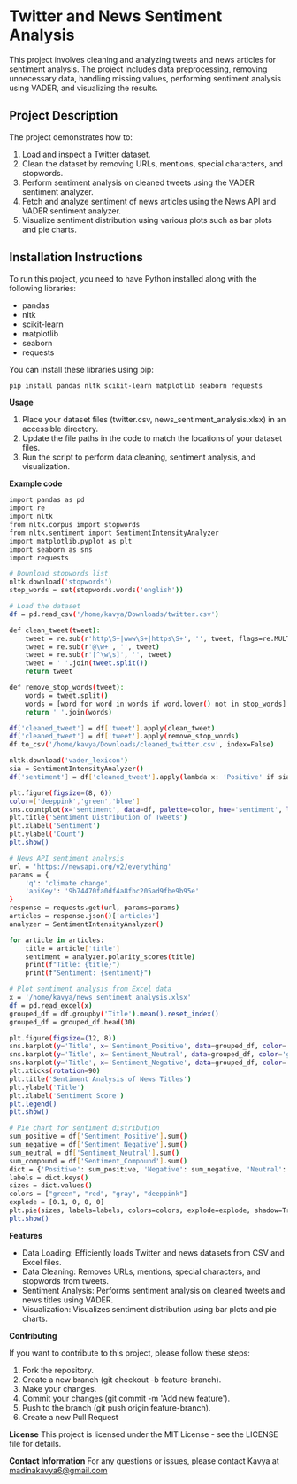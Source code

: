 # Twitter and News Sentiment Analysis

This project involves cleaning and analyzing tweets and news articles for sentiment analysis. The project includes data preprocessing, removing unnecessary data, handling missing values, performing sentiment analysis using VADER, and visualizing the results.

## Project Description

The project demonstrates how to:
1. Load and inspect a Twitter dataset.
2. Clean the dataset by removing URLs, mentions, special characters, and stopwords.
3. Perform sentiment analysis on cleaned tweets using the VADER sentiment analyzer.
4. Fetch and analyze sentiment of news articles using the News API and VADER sentiment analyzer.
5. Visualize sentiment distribution using various plots such as bar plots and pie charts.

## Installation Instructions

To run this project, you need to have Python installed along with the following libraries:
- pandas
- nltk
- scikit-learn
- matplotlib
- seaborn
- requests

You can install these libraries using pip:
```sh
pip install pandas nltk scikit-learn matplotlib seaborn requests
```
**Usage**
1) Place your dataset files (twitter.csv, news_sentiment_analysis.xlsx) in an accessible directory.
2) Update the file paths in the code to match the locations of your dataset files.
3) Run the script to perform data cleaning, sentiment analysis, and visualization.

**Example code**
```sh
import pandas as pd
import re
import nltk
from nltk.corpus import stopwords
from nltk.sentiment import SentimentIntensityAnalyzer
import matplotlib.pyplot as plt
import seaborn as sns
import requests

# Download stopwords list
nltk.download('stopwords')
stop_words = set(stopwords.words('english'))

# Load the dataset
df = pd.read_csv('/home/kavya/Downloads/twitter.csv')

def clean_tweet(tweet):
    tweet = re.sub(r'http\S+|www\S+|https\S+', '', tweet, flags=re.MULTILINE)
    tweet = re.sub(r'@\w+', '', tweet)
    tweet = re.sub(r'[^\w\s]', '', tweet)
    tweet = ' '.join(tweet.split())
    return tweet

def remove_stop_words(tweet):
    words = tweet.split()
    words = [word for word in words if word.lower() not in stop_words]
    return ' '.join(words)

df['cleaned_tweet'] = df['tweet'].apply(clean_tweet)
df['cleaned_tweet'] = df['tweet'].apply(remove_stop_words)
df.to_csv('/home/kavya/Downloads/cleaned_twitter.csv', index=False)

nltk.download('vader_lexicon')
sia = SentimentIntensityAnalyzer()
df['sentiment'] = df['cleaned_tweet'].apply(lambda x: 'Positive' if sia.polarity_scores(x)['compound'] >= 0.05 else ('Negative' if sia.polarity_scores(x)['compound'] <= -0.05 else 'Neutral'))

plt.figure(figsize=(8, 6))
color=['deeppink','green','blue']
sns.countplot(x='sentiment', data=df, palette=color, hue='sentiment', legend=False)
plt.title('Sentiment Distribution of Tweets')
plt.xlabel('Sentiment')
plt.ylabel('Count')
plt.show()

# News API sentiment analysis
url = 'https://newsapi.org/v2/everything'
params = {
    'q': 'climate change',
    'apiKey': '9b74470fa0df4a8fbc205ad9fbe9b95e'
}
response = requests.get(url, params=params)
articles = response.json()['articles']
analyzer = SentimentIntensityAnalyzer()

for article in articles:
    title = article['title']
    sentiment = analyzer.polarity_scores(title)
    print(f"Title: {title}")
    print(f"Sentiment: {sentiment}")

# Plot sentiment analysis from Excel data
x = '/home/kavya/news_sentiment_analysis.xlsx'
df = pd.read_excel(x)
grouped_df = df.groupby('Title').mean().reset_index()
grouped_df = grouped_df.head(30)

plt.figure(figsize=(12, 8))
sns.barplot(y='Title', x='Sentiment_Positive', data=grouped_df, color='blue', alpha=1.0, label='Positive')
sns.barplot(y='Title', x='Sentiment_Neutral', data=grouped_df, color='gray', alpha=0.8, label='Neutral')
sns.barplot(y='Title', x='Sentiment_Negative', data=grouped_df, color='red', alpha=0.8, label='Negative')
plt.xticks(rotation=90)
plt.title('Sentiment Analysis of News Titles')
plt.ylabel('Title')
plt.xlabel('Sentiment Score')
plt.legend()
plt.show()

# Pie chart for sentiment distribution
sum_positive = df['Sentiment_Positive'].sum()
sum_negative = df['Sentiment_Negative'].sum()
sum_neutral = df['Sentiment_Neutral'].sum()
sum_compound = df['Sentiment_Compound'].sum()
dict = {'Positive': sum_positive, 'Negative': sum_negative, 'Neutral': sum_neutral, 'Compound': sum_compound}
labels = dict.keys()
sizes = dict.values()
colors = ["green", "red", "gray", "deeppink"]
explode = [0.1, 0, 0, 0]
plt.pie(sizes, labels=labels, colors=colors, explode=explode, shadow=True, autopct='%1.1f%%')
plt.show()
```
**Features**
* Data Loading: Efficiently loads Twitter and news datasets from CSV and Excel files.
* Data Cleaning: Removes URLs, mentions, special characters, and stopwords from tweets.
* Sentiment Analysis: Performs sentiment analysis on cleaned tweets and news titles using VADER.
* Visualization: Visualizes sentiment distribution using bar plots and pie charts.

**Contributing**

If you want to contribute to this project, please follow these steps:

1) Fork the repository.
2) Create a new branch (git checkout -b feature-branch).
3) Make your changes.
4) Commit your changes (git commit -m 'Add new feature').
5) Push to the branch (git push origin feature-branch).
6) Create a new Pull Request

**License**
This project is licensed under the MIT License - see the LICENSE file for details.

**Contact Information**
For any questions or issues, please contact Kavya at madinakavya6@gmail.com
